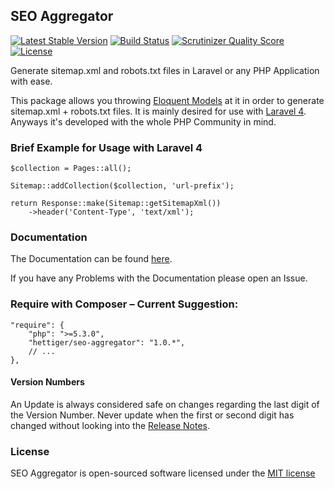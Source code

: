 ## SEO Aggregator

[![Latest Stable Version](https://poser.pugx.org/hettiger/seo-aggregator/version.png)](https://packagist.org/packages/hettiger/seo-aggregator) [![Build Status](https://travis-ci.org/hettiger/seo-aggregator.png?branch=master)](https://travis-ci.org/hettiger/seo-aggregator) [![Scrutinizer Quality Score](https://scrutinizer-ci.com/g/hettiger/seo-aggregator/badges/quality-score.png?s=51d0f6f08bc4f4f905d34bd633ccbecdb04cfdc0)](https://scrutinizer-ci.com/g/hettiger/seo-aggregator/) [![License](https://poser.pugx.org/hettiger/seo-aggregator/license.png)](https://packagist.org/packages/hettiger/seo-aggregator)

Generate sitemap.xml and robots.txt files in Laravel or any PHP Application with ease.

This package allows you throwing [Eloquent Models](https://github.com/illuminate/database) at it in order to generate
sitemap.xml + robots.txt files. It is mainly desired for use with [Laravel 4](http://laravel.com). Anyways it's
developed with the whole PHP Community in mind.

### Brief Example for Usage with Laravel 4

    $collection = Pages::all();

    Sitemap::addCollection($collection, 'url-prefix');

    return Response::make(Sitemap::getSitemapXml())
        ->header('Content-Type', 'text/xml');

### Documentation

The Documentation can be found [here](docs/index.md).

If you have any Problems with the Documentation please open an Issue.

### Require with Composer – Current Suggestion:

    "require": {
        "php": ">=5.3.0",
        "hettiger/seo-aggregator": "1.0.*",
        // ...
    },

#### Version Numbers

An Update is always considered safe on changes regarding the last digit of the Version Number. Never update when the
first or second digit has changed without looking into the [Release Notes](release-notes.md).

### License

SEO Aggregator is open-sourced software licensed under the [MIT license](http://opensource.org/licenses/MIT)
